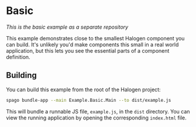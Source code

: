 # Basic

*This is the basic example as a separate repository*

This example demonstrates close to the smallest Halogen component you can build. It's unlikely you'd make components this small in a real world application, but this lets you see the essential parts of a component definition.

## Building

You can build this example from the root of the Halogen project:

```sh
spago bundle-app --main Example.Basic.Main --to dist/example.js
```

This will bundle a runnable JS file, `example.js`, in the `dist` directory. You can view the running application by opening the corresponding `index.html` file.
